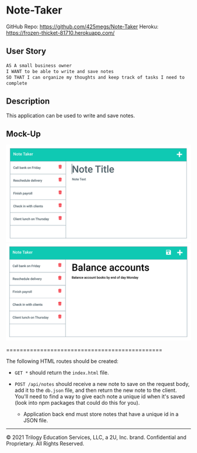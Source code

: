 # Note-Taker
GitHub Repo: https://github.com/425megs/Note-Taker
Heroku: https://frozen-thicket-81710.herokuapp.com/

## User Story

```
AS A small business owner
I WANT to be able to write and save notes
SO THAT I can organize my thoughts and keep track of tasks I need to complete
```

## Description

This application can be used to write and save notes.

## Mock-Up
![](./Assets/11-express-homework-demo-01.png)
![](./Assets/11-express-homework-demo-02.png)

==============================================

The following HTML routes should be created:

* `GET *` should return the `index.html` file.

* `POST /api/notes` should receive a new note to save on the request body, add it to the `db.json` file, and then return the new note to the client. You'll need to find a way to give each note a unique id when it's saved (look into npm packages that could do this for you).

  * Application back end must store notes that have a unique id in a JSON file.


- - -
© 2021 Trilogy Education Services, LLC, a 2U, Inc. brand. Confidential and Proprietary. All Rights Reserved.
